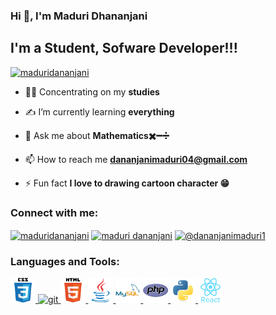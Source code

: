 
<h3>Hi 🤍, I'm Maduri Dhananjani</h3>
<h2>I'm a Student, Sofware Developer!!!</h2>

<p align="left"> <a href="https://twitter.com/maduridananjani" target="blank"><img src="https://img.shields.io/twitter/follow/maduridananjani?logo=twitter&style=for-the-badge" alt="maduridananjani" /></a> </p>

- 👨‍💻 Concentrating on my **studies**

- ✍️ I’m currently learning **everything**

- 💬 Ask me about **Mathematics✖️➖➗**

- 📫 How to reach me **dananjanimaduri04@gmail.com**

- ⚡ Fun fact **I love to drawing cartoon character 😁**

<h3 align="left">Connect with me:</h3>
<p align="left">
<a href="https://twitter.com/maduridananjani" target="blank"><img align="center" src="https://raw.githubusercontent.com/rahuldkjain/github-profile-readme-generator/master/src/images/icons/Social/twitter.svg" alt="maduridananjani" height="30" width="40" /></a>
<a href="llinkedin.com/in/maduri-dananjani-750168207" target="blank"><img align="center" src="https://raw.githubusercontent.com/rahuldkjain/github-profile-readme-generator/master/src/images/icons/Social/linked-in-alt.svg" alt="maduri dananjani" height="30" width="40" /></a>
<a href="https://www.hackerrank.com/@dananjanimaduri1" target="blank"><img align="center" src="https://raw.githubusercontent.com/rahuldkjain/github-profile-readme-generator/master/src/images/icons/Social/hackerrank.svg" alt="@dananjanimaduri1" height="30" width="40" /></a>
</p>

<h3 align="left">Languages and Tools:</h3>
<p align="left"> <a href="https://www.w3schools.com/css/" target="_blank" rel="noreferrer"> <img src="https://raw.githubusercontent.com/devicons/devicon/master/icons/css3/css3-original-wordmark.svg" alt="css3" width="40" height="40"/> </a> <a href="https://git-scm.com/" target="_blank" rel="noreferrer"> <img src="https://www.vectorlogo.zone/logos/git-scm/git-scm-icon.svg" alt="git" width="40" height="40"/> </a> <a href="https://www.w3.org/html/" target="_blank" rel="noreferrer"> <img src="https://raw.githubusercontent.com/devicons/devicon/master/icons/html5/html5-original-wordmark.svg" alt="html5" width="40" height="40"/> </a> <a href="https://www.java.com" target="_blank" rel="noreferrer"> <img src="https://raw.githubusercontent.com/devicons/devicon/master/icons/java/java-original.svg" alt="java" width="40" height="40"/> </a> <a href="https://www.mysql.com/" target="_blank" rel="noreferrer"> <img src="https://raw.githubusercontent.com/devicons/devicon/master/icons/mysql/mysql-original-wordmark.svg" alt="mysql" width="40" height="40"/> </a> <a href="https://www.php.net" target="_blank" rel="noreferrer"> <img src="https://raw.githubusercontent.com/devicons/devicon/master/icons/php/php-original.svg" alt="php" width="40" height="40"/> </a> <a href="https://www.python.org" target="_blank" rel="noreferrer"> <img src="https://raw.githubusercontent.com/devicons/devicon/master/icons/python/python-original.svg" alt="python" width="40" height="40"/> </a> <a href="https://reactjs.org/" target="_blank" rel="noreferrer"> <img src="https://raw.githubusercontent.com/devicons/devicon/master/icons/react/react-original-wordmark.svg" alt="react" width="40" height="40"/> </a> </p>

